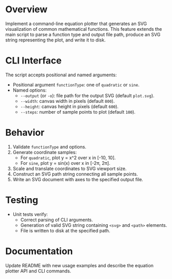 # Overview

Implement a command-line equation plotter that generates an SVG visualization of common mathematical functions. This feature extends the main script to parse a function type and output file path, produce an SVG string representing the plot, and write it to disk.

# CLI Interface

The script accepts positional and named arguments:

- Positional argument `functionType`: one of `quadratic` or `sine`.
- Named options:
  - `--output` (or `-o`): file path for the output SVG (default `plot.svg`).
  - `--width`: canvas width in pixels (default `800`).
  - `--height`: canvas height in pixels (default `600`).
  - `--steps`: number of sample points to plot (default `100`).

# Behavior

1. Validate `functionType` and options.
2. Generate coordinate samples:
   - For `quadratic`, plot y = x^2 over x in [-10, 10].
   - For `sine`, plot y = sin(x) over x in [-2π, 2π].
3. Scale and translate coordinates to SVG viewport size.
4. Construct an SVG path string connecting all sample points.
5. Write an SVG document with axes to the specified output file.

# Testing

- Unit tests verify:
  - Correct parsing of CLI arguments.
  - Generation of valid SVG string containing `<svg>` and `<path>` elements.
  - File is written to disk at the specified path.

# Documentation

Update README with new usage examples and describe the equation plotter API and CLI commands.
